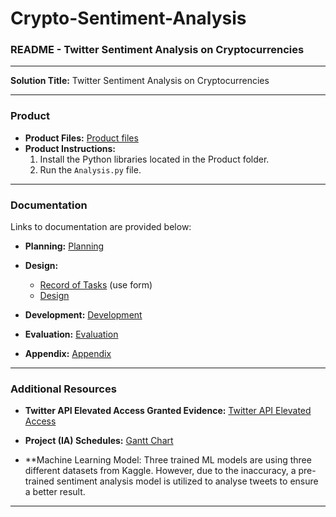 # Crypto-Sentiment-Analysis

### README - Twitter Sentiment Analysis on Cryptocurrencies

---

**Solution Title:** Twitter Sentiment Analysis on Cryptocurrencies

---

### Product

- **Product Files:** [Product files](Product)
- **Product Instructions:**
  1. Install the Python libraries located in the Product folder.
  2. Run the `Analysis.py` file.

---

### Documentation

Links to documentation are provided below:

- **Planning:** [Planning](Documentation/Planning.pdf)
  
- **Design:**
  - [Record of Tasks](Documentation/Record_of_tasks.pdf) (use form)
  - [Design](Documentation/Design.pdf)
  
- **Development:** [Development](Documentation/Development.pdf)

- **Evaluation:** [Evaluation](Documentation/Evaluation.pdf)

- **Appendix:** [Appendix](Documentation/Appendix.pdf)

---

### Additional Resources

- **Twitter API Elevated Access Granted Evidence:** [Twitter API Elevated Access](Documentation/Project%20Evidence%20-%20Video_Audio_Image/Twitter_API_Elevated_Access.pdf)

- **Project (IA) Schedules:** [Gantt Chart](Documentation/Project%20Evidence%20-%20Video_Audio_Image/Gantt_Chart.pdf)

- **Machine Learning Model: Three trained ML models are using three different datasets from Kaggle. However, due to the inaccuracy, a pre-trained sentiment analysis model is utilized to analyse tweets to ensure a better result. 

---


